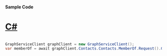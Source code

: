 #### Sample Code
# [C#](#tab/Csharp)

```C#

GraphServiceClient graphClient = new GraphServiceClient();
var memberOf = await graphClient.Contacts.Contacts.MemberOf.Request().GetAsync();

```